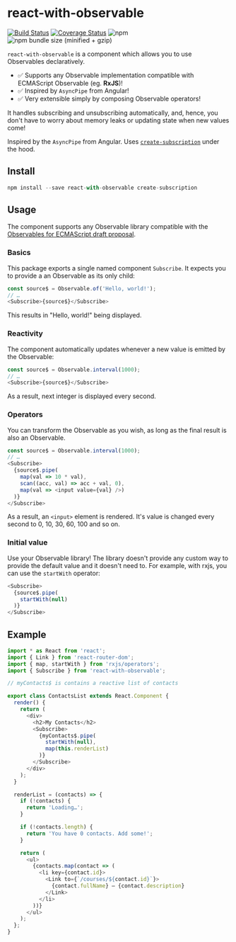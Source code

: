 # react-with-observable
[![Build Status](https://travis-ci.org/mmiszy/react-with-observable.svg?branch=master)](https://travis-ci.org/mmiszy/react-with-observable)
[![Coverage Status](https://coveralls.io/repos/github/mmiszy/react-with-observable/badge.svg?branch=master)](https://coveralls.io/github/mmiszy/react-with-observable?branch=master)
![npm](https://img.shields.io/npm/v/react-with-observable.svg)
![npm bundle size (minified + gzip)](https://img.shields.io/bundlephobia/minzip/react-with-observable.svg)


`react-with-observable` is a component which allows you to use Observables declaratively.

* ✅ Supports any Observable implementation compatible with ECMAScript Observable (eg. **RxJS**)!
* ✅ Inspired by `AsyncPipe` from Angular!
* ✅ Very extensible simply by composing Observable operators!

It handles subscribing and unsubscribing automatically, and, hence, you don't have to worry about memory leaks or updating state when new values come!

Inspired by the `AsyncPipe` from Angular. Uses [`create-subscription`](https://github.com/facebook/react/tree/master/packages/create-subscription) under the hood.

## Install
```javascript
npm install --save react-with-observable create-subscription
```

## Usage
The component supports any Observable library compatible with the [Observables for ECMAScript draft proposal](https://github.com/tc39/proposal-observable).

### Basics
This package exports a single named component `Subscribe`. It expects you to provide a an Observable as its only child:

```javascript
const source$ = Observable.of('Hello, world!');
// …
<Subscribe>{source$}</Subscribe>
```
This results in "Hello, world!" being displayed.

### Reactivity
The component automatically updates whenever a new value is emitted by the Observable:

```javascript
const source$ = Observable.interval(1000);
// …
<Subscribe>{source$}</Subscribe>
```

As a result, next integer is displayed every second.


### Operators
You can transform the Observable as you wish, as long as the final result is also an Observable.

```javascript
const source$ = Observable.interval(1000);
// …
<Subscribe>
  {source$.pipe(
    map(val => 10 * val),
    scan((acc, val) => acc + val, 0),
    map(val => <input value={val} />)
  )}
</Subscribe>
```
As a result, an `<input>` element is rendered. It's value is changed every second to 0, 10, 30, 60, 100 and so on.

### Initial value
Use your Observable library! The library doesn't provide any custom way to provide the default value and it doesn't need to. For example, with rxjs, you can use the `startWith` operator:

```javascript
<Subscribe>
  {source$.pipe(
    startWith(null)
  )}
</Subscribe>
```

## Example
```javascript
import * as React from 'react';
import { Link } from 'react-router-dom';
import { map, startWith } from 'rxjs/operators';
import { Subscribe } from 'react-with-observable';

// myContacts$ is contains a reactive list of contacts

export class ContactsList extends React.Component {
  render() {
    return (
      <div>
        <h2>My Contacts</h2>
        <Subscribe>
          {myContacts$.pipe(
            startWith(null),
            map(this.renderList)
          )}
        </Subscribe>
      </div>
    );
  }

  renderList = (contacts) => {
    if (!contacts) {
      return 'Loading…';
    }

    if (!contacts.length) {
      return 'You have 0 contacts. Add some!';
    }

    return (
      <ul>
        {contacts.map(contact => (
          <li key={contact.id}>
            <Link to={`/courses/${contact.id}`}>
              {contact.fullName} — {contact.description}
            </Link>
          </li>
        ))}
      </ul>
    );
  };
}
```
